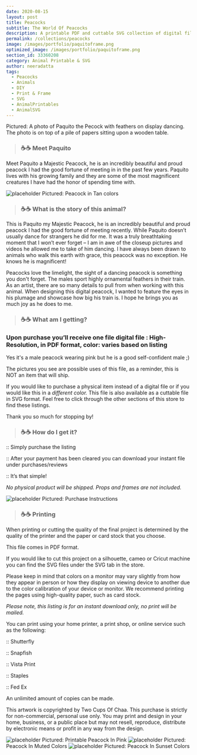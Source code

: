 ```yaml
---
date: 2020-08-15
layout: post
title: Peacocks
subtitle: The World Of Peacocks 
description: A printable PDF and cuttable SVG collection of digital files
permalink: /collections/peacocks
image: /images/portfolio/paquitoframe.png
optimized_image: /images/portfolio/paquitoframe.png
section_id: 33360208
category: Animal Printable & SVG
author: neeradatta
tags:
  - Peacocks
  - Animals
  - DIY
  - Print & Frame
  - SVG
  - AnimalPrintables
  - AnimalSVG
---
```


Pictured: A photo of Paquito the Pecock with feathers on display dancing. The photo is on top of a pile of papers sitting upon a wooden table. 

> ### ☕☕ Meet Paquito

Meet Paquito a Majestic Peacock, he is an incredibly beautiful and proud peacock I had the good fortune of meeting in in the past few years. Paquito lives with his growing family and they are some of the most magnificent creatures I have had the honor of spending time with.  



<img src="https://i.etsystatic.com/21226651/r/il/b12e71/2598948556/il_1588xN.2598948556_5pgf.jpg" alt="placeholder" title = PeacockInTan>
Pictured: Peacock in Tan colors

> ### ☕☕ What is the story of this animal? 

This is Paquito my Majestic Peacock, he is an incredibly beautiful and proud peacock I had the good fortune of meeting recently. While Paquito doesn’t usually dance for strangers he did for me. It was a truly breathtaking moment that I won’t ever forget – I am in awe of the closeup pictures and videos he allowed me to take of him dancing. I have always been drawn to animals who walk this earth with grace, this peacock was no exception. He knows he is magnificent!

Peacocks love the limelight, the sight of a dancing peacock is something you don't forget. The males sport highly ornamental feathers in their train. As an artist, there are so many details to pull from when working with this animal. When designing this digital peacock, I wanted to feature the eyes in his plumage and showcase how big his train is. I hope he brings you as much joy as he does to me.

> ### ☕☕ What am I getting? 

### Upon purchase you’ll receive one file digital file : High-Resolution, in PDF format, color: varies based on listing


Yes it's a male peacock wearing pink but he is a good self-confident male ;)

The pictures you see are possible uses of this file, as a reminder, this is NOT an item that will ship.

If you would like to purchase a physical item instead of a digital file or if you would like this in a *different color.* This file is also available as a cuttable file in SVG format. Feel free to click through the other sections of this store to find these listings.

Thank you so much for stopping by!

> ### ☕☕ How do I get it? 

:: Simply purchase the listing

:: After your payment has been cleared you can download your instant file under purchases/reviews

:: It’s that simple!

*No physical product will be shipped. Props and frames are not included.*

<img src="https://i.etsystatic.com/21226651/r/il/745dd6/2631573253/il_794xN.2631573253_17ce.jpg" alt="placeholder" title = PeacockInTanPurchaseInstructions>
Pictured: Purchase Instructions

> ### ☕☕ Printing 

When printing or cutting the quality of the final project is determined by the quality of the printer and the paper or card stock that you choose.

This file comes in PDF format.

If you would like to cut this project on a silhouette, cameo or Cricut machine you can find the SVG files under the SVG tab in the store.

Please keep in mind that colors on a monitor may vary slightly from how they appear in person or how they display on viewing device to another due to the color calibration of your device or monitor. We recommend printing the pages using high-quality paper, such as card stock.


*Please note, this listing is for an instant download only, no print will be mailed.*


You can print using your home printer, a print shop, or online service such as the following:

:: Shutterfly

:: Snapfish

:: Vista Print

:: Staples

:: Fed Ex

An unlimited amount of copies can be made.

This artwork is copyrighted by Two Cups Of Chaa. This purchase is strictly for non-commercial, personal use only. You may print and design in your home, business, or a public place but may not resell, reproduce, distribute by electronic means or profit in any way from the design.

<img src="https://i.etsystatic.com/21226651/r/il/ca281f/2621171943/il_1588xN.2621171943_h2fy.jpg" alt="placeholder" title = PeacockInPink>
Pictured: Printable Peacock In Pink

<img src="https://i.etsystatic.com/21226651/r/il/321c8d/2583554886/il_1588xN.2583554886_j6b2.jpg" alt="placeholder" title = PeacockMuted>
Pictured: Peacock In Muted Colors


<img src="https://i.etsystatic.com/21226651/r/il/632794/2577644766/il_1588xN.2577644766_hdzl.jpg" alt="placeholder" title = PeacockSunset>
Pictured: Peacock In Sunset Colors
